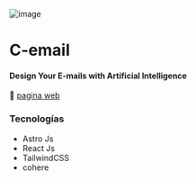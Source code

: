 ![image](https://user-images.githubusercontent.com/32785129/216161405-d63547cf-ef33-4e05-891f-348b27fdc0c3.png)


# C-email

#### Design Your E-mails with Artificial Intelligence

🔗 [pagina web](https://ctext.kewinbarboza.com)

### Tecnologías
* Astro Js
* React Js
* TailwindCSS
* cohere
